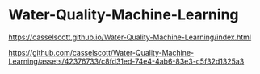 # Water-Quality-Machine-Learning

https://casselscott.github.io/Water-Quality-Machine-Learning/index.html 








https://github.com/casselscott/Water-Quality-Machine-Learning/assets/42376733/c8fd31ed-74e4-4ab6-83e3-c5f32d1325a3

